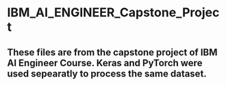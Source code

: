 # IBM_AI_ENGINEER_Capstone_Project

## These files are from the capstone project of IBM AI Engineer Course. Keras and PyTorch were used sepearatly to process the same dataset. 
